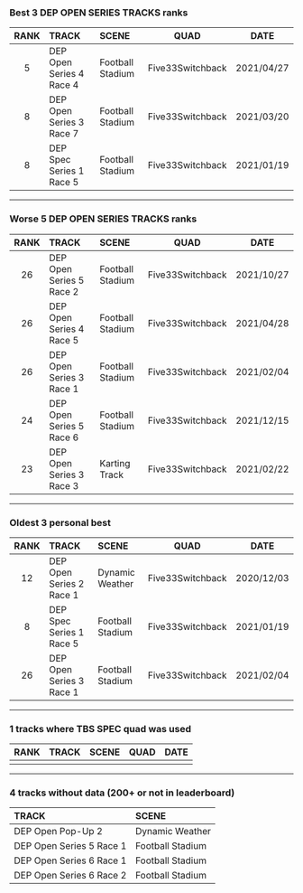 ### Best 3 DEP OPEN SERIES TRACKS ranks
|RANK|TRACK|SCENE|QUAD|DATE|
|:---:|:---|:---|:---:|:---:|
|5|DEP Open Series 4 Race 4|Football Stadium|Five33Switchback|2021/04/27|
|8|DEP Open Series 3 Race 7|Football Stadium|Five33Switchback|2021/03/20|
|8|DEP Spec Series 1 Race 5|Football Stadium|Five33Switchback|2021/01/19|
---
### Worse 5 DEP OPEN SERIES TRACKS ranks
|RANK|TRACK|SCENE|QUAD|DATE|
|:---:|:---|:---|:---:|:---:|
|26|DEP Open Series 5 Race 2|Football Stadium|Five33Switchback|2021/10/27|
|26|DEP Open Series 4 Race 5|Football Stadium|Five33Switchback|2021/04/28|
|26|DEP Open Series 3 Race 1|Football Stadium|Five33Switchback|2021/02/04|
|24|DEP Open Series 5 Race 6|Football Stadium|Five33Switchback|2021/12/15|
|23|DEP Open Series 3 Race 3|Karting Track|Five33Switchback|2021/02/22|
---
### Oldest 3 personal best
|RANK|TRACK|SCENE|QUAD|DATE|
|:---:|:---|:---|:---:|:---:|
|12|DEP Open Series 2 Race 1|Dynamic Weather|Five33Switchback|2020/12/03|
|8|DEP Spec Series 1 Race 5|Football Stadium|Five33Switchback|2021/01/19|
|26|DEP Open Series 3 Race 1|Football Stadium|Five33Switchback|2021/02/04|
---
### 1 tracks where TBS SPEC quad was used
|RANK|TRACK|SCENE|QUAD|DATE|
|:---:|:---|:---|:---:|:---:|
||||||
---
### 4 tracks without data (200+ or not in leaderboard)
|TRACK|SCENE|
|:---|:---|
|DEP Open Pop-Up 2|Dynamic Weather|
|DEP Open Series 5 Race 1|Football Stadium|
|DEP Open Series 6 Race 1|Football Stadium|
|DEP Open Series 6 Race 2|Football Stadium|
